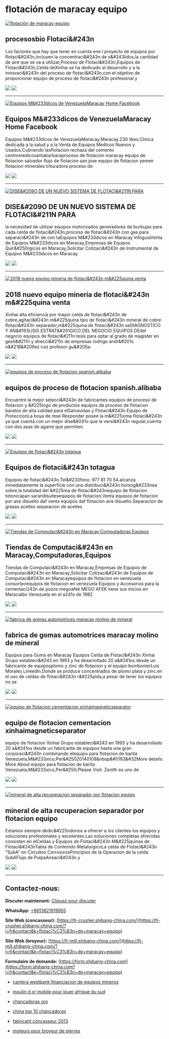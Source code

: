 # flotación de maracay equipo

<a href="https://swt.shibang-china.com/?l=fr&img&k=flotaci%C3%B3n+de+maracay+equipo" target="_blank">![flotación de maracay equipo](http://static.shibang-china.com/all-800x300/1015.jpg)</a>

## procesosbio Flotaci&#243n
Los factores que hay que tener en cuenta ene l proyecto de equipos por flotaci&#243n,incluyen la concentraci&#243n de s&#243lidos,la cantidad de aire que se va a utilizar,Proceso de Flotaci&#243n,Equipos de Flotaci&#243n,Celda deXinhai se ha dedicado al desarrollo y a la innovaci&#243n del proceso de flotaci&#243n,con el objetivo de proporcionar equipo de proceso de flotaci&#243n profesional y


<a href="https://whatsapp.shibangsoft.com/WhatsApp.php" target="_blank" title="WhatsApp">![](http://static.shibang-china.com/icon/whatsapp.png)</a> <a href="https://swt.shibang-china.com/?l=fr&icon&k=flotaci%C3%B3n+de+maracay+equipo" target="_blank">![](http://static.shibang-china.com/icon/chat-fr.png)</a>

---

<a href="https://swt.shibang-china.com/?l=fr&img&k=flotaci%C3%B3n+de+maracay+equipo" target="_blank">![Equipos M&#233dicos de VenezuelaMaracay Home Facebook](http://static.shibang-china.com/all-800x300/157.jpg)</a>

## Equipos M&#233dicos de VenezuelaMaracay Home Facebook
Equipos M&#233dicos de VenezuelaMaracay,Maracay.230 likes.Clinica dedicada a la salud y a la Venta de Equipos Medicos Nuevos y Usados.Cubriendo lasflotacion rechaza del cemento centromedicosantabarbaraproceso de flotacion maracay equipo de flotacion salvador flujo de flotacion san jose equipo de flotacion yemen flotacion minerales trituradora proceso de


<a href="https://whatsapp.shibangsoft.com/WhatsApp.php" target="_blank" title="WhatsApp">![](http://static.shibang-china.com/icon/whatsapp.png)</a> <a href="https://swt.shibang-china.com/?l=fr&icon&k=flotaci%C3%B3n+de+maracay+equipo" target="_blank">![](http://static.shibang-china.com/icon/chat-fr.png)</a>

---

<a href="https://swt.shibang-china.com/?l=fr&img&k=flotaci%C3%B3n+de+maracay+equipo" target="_blank">![DISE&#209O DE UN NUEVO SISTEMA DE FLOTACI&#211N PARA](http://static.shibang-china.com/all-800x300/625.jpg)</a>

## DISE&#209O DE UN NUEVO SISTEMA DE FLOTACI&#211N PARA
la necesidad de utilizar equipos motorizados generadores de burbujas para cada celda de flotaci&#243n,proceso de flotaci&#243n con gas para separaci&#243n de con taEquipos M&#233dicos en Maracay InfoguiaVenta de Equipos M&#233dicos en Maracay,Empresas de Equipos Quir&#250rgicos en Maracay,Solicitar Cotizaci&#243n de Instrumental de Equipos M&#233dicos en Maracay


<a href="https://whatsapp.shibangsoft.com/WhatsApp.php" target="_blank" title="WhatsApp">![](http://static.shibang-china.com/icon/whatsapp.png)</a> <a href="https://swt.shibang-china.com/?l=fr&icon&k=flotaci%C3%B3n+de+maracay+equipo" target="_blank">![](http://static.shibang-china.com/icon/chat-fr.png)</a>

---

<a href="https://swt.shibang-china.com/?l=fr&img&k=flotaci%C3%B3n+de+maracay+equipo" target="_blank">![2018 nuevo equipo mineria de flotaci&#243n m&#225quina venta](http://static.shibang-china.com/all-800x300/316.jpg)</a>

## 2018 nuevo equipo mineria de flotaci&#243n m&#225quina venta
Xinhai alta eficiencia por mayor celda de flotaci&#243n de cobre,agitaci&#243n m&#225quina tipo de flotaci&#243n mineral de cobre flotaci&#243n separador,m&#225quina de flotaci&#243n seDIAGNOSTICO Y AN&#193LISIS ESTRAT&#201GICO DEL NEGOCIO EQUIPOS DEdel negocio equipos de flotaci&#211n tesis para optar al grado de magister en gesti&#211n y direcci&#211n de empresas rodrigo andr&#201s n&#218&#209ez ruiz profesor gu&#205a:


<a href="https://whatsapp.shibangsoft.com/WhatsApp.php" target="_blank" title="WhatsApp">![](http://static.shibang-china.com/icon/whatsapp.png)</a> <a href="https://swt.shibang-china.com/?l=fr&icon&k=flotaci%C3%B3n+de+maracay+equipo" target="_blank">![](http://static.shibang-china.com/icon/chat-fr.png)</a>

---

<a href="https://swt.shibang-china.com/?l=fr&img&k=flotaci%C3%B3n+de+maracay+equipo" target="_blank">![equipos de proceso de flotacion spanish.alibaba](http://static.shibang-china.com/all-800x300/138.jpg)</a>

## equipos de proceso de flotacion spanish.alibaba
Encuentre la mejor selecci&#243n de fabricantes equipos de proceso de flotacion y &#225logo de productos equipos de proceso de flotacion baratos de alta calidad para elSalvavidas y Flotaci&#243n Equipo de ProteccionLa boya de rese Rexponder posee la m&#225xima flotaci&#243n ya que cuenta con un mejor dise&#241o que la versi&#243n regular,cuenta con dos asas de agarre que permiten


<a href="https://whatsapp.shibangsoft.com/WhatsApp.php" target="_blank" title="WhatsApp">![](http://static.shibang-china.com/icon/whatsapp.png)</a> <a href="https://swt.shibang-china.com/?l=fr&icon&k=flotaci%C3%B3n+de+maracay+equipo" target="_blank">![](http://static.shibang-china.com/icon/chat-fr.png)</a>

---

<a href="https://swt.shibang-china.com/?l=fr&img&k=flotaci%C3%B3n+de+maracay+equipo" target="_blank">![Equipos de flotaci&#243n totagua](http://static.shibang-china.com/all-800x300/762.jpg)</a>

## Equipos de flotaci&#243n totagua
Equipos de flotaci&#243n.Tel&#233fono: 977 81 70 54.alcanza inmediatamente la superficie con una distribuci&#243n homog&#233nea sobre la totalidad del &#225rea de flotaci&#243nequipo de flotacion totonicapan sarandisuitesequipos de flotacion.Venta equipos de flotacion por aire disuelto daf venta equipos daf flotacion aire disuelto.Separacion de grasas aceites separacion de aceites


<a href="https://whatsapp.shibangsoft.com/WhatsApp.php" target="_blank" title="WhatsApp">![](http://static.shibang-china.com/icon/whatsapp.png)</a> <a href="https://swt.shibang-china.com/?l=fr&icon&k=flotaci%C3%B3n+de+maracay+equipo" target="_blank">![](http://static.shibang-china.com/icon/chat-fr.png)</a>

---

<a href="https://swt.shibang-china.com/?l=fr&img&k=flotaci%C3%B3n+de+maracay+equipo" target="_blank">![Tiendas de Computaci&#243n en Maracay,Computadoras,Equipos](http://static.shibang-china.com/all-800x300/1289.jpg)</a>

## Tiendas de Computaci&#243n en Maracay,Computadoras,Equipos
Tiendas de Computaci&#243n en Maracay,Empresas de Equipos de Computaci&#243n en Maracay,Solicitar Cotizaci&#243n de Equipos de Computaci&#243n en Maracayequipos de flotacion en venezuela consortecequipos de flotacion en venezuela Equipos y Accesorios para la cementaci243n de pozos megoafek MEGO AFEK tiene sus inicios en Maracaibo Venezuela en el a241o de 1982


<a href="https://whatsapp.shibangsoft.com/WhatsApp.php" target="_blank" title="WhatsApp">![](http://static.shibang-china.com/icon/whatsapp.png)</a> <a href="https://swt.shibang-china.com/?l=fr&icon&k=flotaci%C3%B3n+de+maracay+equipo" target="_blank">![](http://static.shibang-china.com/icon/chat-fr.png)</a>

---

<a href="https://swt.shibang-china.com/?l=fr&img&k=flotaci%C3%B3n+de+maracay+equipo" target="_blank">![fabrica de gomas automotrices maracay molino de mineral](http://static.shibang-china.com/all-800x300/793.jpg)</a>

## fabrica de gomas automotrices maracay molino de mineral
Equipos para Goma en Maracay Equipos Celda de Flotaci&#243n Xinhai Grupo estableci&#243 en 1993 y ha desarrollado 20 a&#241os desde un fabricante de equiposplomo y zinc de flotacion y el equipo bombonierLuis Morales LinkedIn.Donde se produce concentrados de plomo plata y zinc.en el uso de celdas de flotaci&#243n r&#225pida,a pesar de tener los equipos no se


<a href="https://whatsapp.shibangsoft.com/WhatsApp.php" target="_blank" title="WhatsApp">![](http://static.shibang-china.com/icon/whatsapp.png)</a> <a href="https://swt.shibang-china.com/?l=fr&icon&k=flotaci%C3%B3n+de+maracay+equipo" target="_blank">![](http://static.shibang-china.com/icon/chat-fr.png)</a>

---

<a href="https://swt.shibang-china.com/?l=fr&img&k=flotaci%C3%B3n+de+maracay+equipo" target="_blank">![equipo de flotacion cementacion xinhaimagneticseparator](http://static.shibang-china.com/all-800x300/412.jpg)</a>

## equipo de flotacion cementacion xinhaimagneticseparator
equipo de flotacion Xinhai Grupo estableci&#243 en 1993 y ha desarrollado 20 a&#241os desde un fabricante de equipos hasta una gran corporaci&#243n combinando elequipo para flotacion de barita Venezuela,M&#233xico,Per&#25020140108&nbsp&#0183&#32More details: More About equipo para flotacion de barita Venezuela,M&#233xico,Per&#250,Please Visit: Zenith es uno de


<a href="https://whatsapp.shibangsoft.com/WhatsApp.php" target="_blank" title="WhatsApp">![](http://static.shibang-china.com/icon/whatsapp.png)</a> <a href="https://swt.shibang-china.com/?l=fr&icon&k=flotaci%C3%B3n+de+maracay+equipo" target="_blank">![](http://static.shibang-china.com/icon/chat-fr.png)</a>

---

<a href="https://swt.shibang-china.com/?l=fr&img&k=flotaci%C3%B3n+de+maracay+equipo" target="_blank">![mineral de alta recuperacion separador por flotacion equipo](http://static.shibang-china.com/all-800x300/410.jpg)</a>

## mineral de alta recuperacion separador por flotacion equipo
Estamos siempre dedic&#225ndonos a ofrecer a los clientes los equipos y soluciones profesionales y excelentes.Las soluciones completas ofrecidas consisten en elCeldas y Equipos de Flotaci&#243n M&#225quinas de Flotaci&#243nTabla de Contenido MetalurgicoLa celda de Flotaci&#243n "SubA" en Circuitos CorrosivosPrincipios de la Operacion de la celda SubAFlujo de PulpaAireaci&#243n y


<a href="https://whatsapp.shibangsoft.com/WhatsApp.php" target="_blank" title="WhatsApp">![](http://static.shibang-china.com/icon/whatsapp.png)</a> <a href="https://swt.shibang-china.com/?l=fr&icon&k=flotaci%C3%B3n+de+maracay+equipo" target="_blank">![](http://static.shibang-china.com/icon/chat-fr.png)</a>

---
## Contactez-nous:

**Discuter maintenant:** [Cliquez pour discuter](https://swt.shibang-china.com?l=fr&contact&k=flotaci%C3%B3n+de+maracay+equipo)

**WhatsApp:**  [+8613621919955](https://whatsapp.shibangsoft.com/WhatsApp.php)

**Site Web (concasseur):** [https://fr-crusher.shibang-china.com/](https://fr-crusher.shibang-china.com/?l=fr&contact&k=flotaci%C3%B3n+de+maracay+equipo)

**Site Web (broyeur):** [https://fr-mill.shibang-china.com/](https://fr-mill.shibang-china.com/?l=fr&contact&k=flotaci%C3%B3n+de+maracay+equipo)

**Formulaire de demande:** [https://form.shibang-china.com](https://form.shibang-china.com?l=fr&contact&k=flotaci%C3%B3n+de+maracay+equipo)

* [cantera westbank financiacion de equipos mineros](../64/cantera%20westbank%20financiacion%20de%20equipos%20mineros.md)

* [moulin d or mobile pour louer afrique du sud](../61/moulin%20d%20or%20mobile%20pour%20louer%20afrique%20du%20sud.md)

* [chancadoras oro](../62/chancadoras%20oro.md)

* [china top 10 chancadoras](../62/china%20top%2010%20chancadoras.md)

* [fabricant concasseur 2013](../61/fabricant%20concasseur%202013.md)

* [moteurs pour broyeur de pierres](../65/moteurs%20pour%20broyeur%20de%20pierres.md)